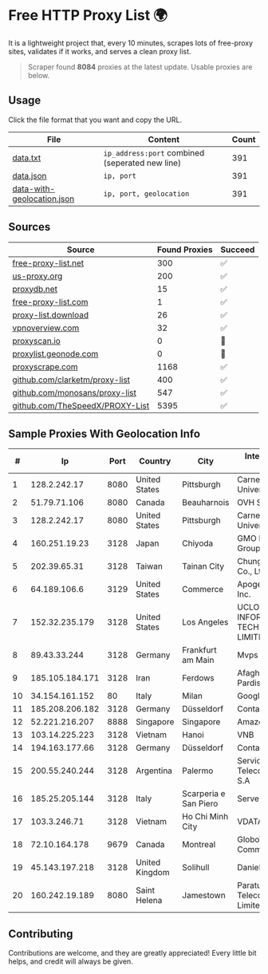 
# Free HTTP Proxy List 🌍

It is a lightweight project that, every 10 minutes, scrapes lots of free-proxy sites, validates if it works, and serves a clean proxy list.


> Scraper found **8084** proxies at the latest update. Usable proxies are below.

## Usage

Click the file format that you want and copy the URL.


|File|Content|Count|
|----|-------|-----|
|[data.txt](https://raw.githubusercontent.com/themiralay/Proxy-List-World/master/data.txt)|`ip_address:port` combined (seperated new line)|391|
|[data.json](https://raw.githubusercontent.com/themiralay/Proxy-List-World/master/data.json)|`ip, port`|391|
|[data-with-geolocation.json](https://raw.githubusercontent.com/themiralay/Proxy-List-World/master/data-with-geolocation.json)|`ip, port, geolocation`|391|

## Sources

|Source|Found Proxies|Succeed|
|------|-------------|-------|
|[free-proxy-list.net](https://free-proxy-list.net)|300|✅|
|[us-proxy.org](https://www.us-proxy.org)|200|✅|
|[proxydb.net](http://proxydb.net)|15|✅|
|[free-proxy-list.com](https://free-proxy-list.com/?page=&port=&type%5B%5D=http&type%5B%5D=https&up_time=0&search=Search)|1|✅|
|[proxy-list.download](https://www.proxy-list.download/HTTP)|26|✅|
|[vpnoverview.com](https://vpnoverview.com/privacy/anonymous-browsing/free-proxy-servers)|32|✅|
|[proxyscan.io](https://www.proxyscan.io)|0|🚫|
|[proxylist.geonode.com](https://proxylist.geonode.com/api/proxy-list?limit=300&page=1&sort_by=lastChecked&sort_type=desc&protocols=http,https)|0|🚫|
|[proxyscrape.com](https://api.proxyscrape.com/v2/?request=displayproxies&protocol=http&timeout=10000&country=all&ssl=all&anonymity=all)|1168|✅|
|[github.com/clarketm/proxy-list](https://raw.githubusercontent.com/clarketm/proxy-list/master/proxy-list-raw.txt)|400|✅|
|[github.com/monosans/proxy-list](https://raw.githubusercontent.com/monosans/proxy-list/main/proxies/http.txt)|547|✅|
|[github.com/TheSpeedX/PROXY-List](https://raw.githubusercontent.com/TheSpeedX/PROXY-List/master/http.txt)|5395|✅|


## Sample Proxies With Geolocation Info

|#|Ip|Port|Country|City|Internet Service Provider|
|-|--|----|-------|----|-------------------------|
|1|128.2.242.17|8080|United States|Pittsburgh|Carnegie Mellon University|
|2|51.79.71.106|8080|Canada|Beauharnois|OVH SAS|
|3|128.2.242.17|8080|United States|Pittsburgh|Carnegie Mellon University|
|4|160.251.19.23|3128|Japan|Chiyoda|GMO Internet Group, Inc.|
|5|202.39.65.31|3128|Taiwan|Tainan City|Chunghwa Telecom Co., Ltd.|
|6|64.189.106.6|3129|United States|Commerce|Apogee Telecom Inc.|
|7|152.32.235.179|3128|United States|Los Angeles|UCLOUD INFORMATION TECHNOLOGY (HK) LIMITED|
|8|89.43.33.244|3128|Germany|Frankfurt am Main|Mvps LTD|
|9|185.105.184.171|3128|Iran|Ferdows|Afagh Andish Dadeh Pardis Co. Ltd|
|10|34.154.161.152|80|Italy|Milan|Google LLC|
|11|185.208.206.182|3128|Germany|Düsseldorf|Contabo GmbH|
|12|52.221.216.207|8888|Singapore|Singapore|Amazon.com, Inc.|
|13|103.14.225.223|3128|Vietnam|Hanoi|VNB|
|14|194.163.177.66|3128|Germany|Düsseldorf|Contabo GmbH|
|15|200.55.240.244|3128|Argentina|Palermo|Servicios y Telecomunicaciones S.A|
|16|185.25.205.144|3128|Italy|Scarperia e San Piero|Servereasy Italy|
|17|103.3.246.71|3128|Vietnam|Ho Chi Minh City|VDATA|
|18|72.10.164.178|9679|Canada|Montreal|GloboTech Communications|
|19|45.143.197.218|3128|United Kingdom|Solihull|Daniel Jackson|
|20|160.242.19.189|8080|Saint Helena|Jamestown|Paratus Telecommunications Limited|



## Contributing

Contributions are welcome, and they are greatly appreciated! Every
little bit helps, and credit will always be given.

